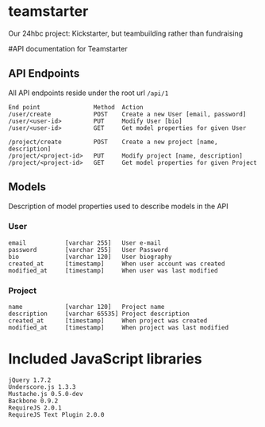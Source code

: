 teamstarter
===========

Our 24hbc project: Kickstarter, but teambuilding rather than fundraising

#API documentation for Teamstarter

## API Endpoints
All API endpoints reside under the root url ```/api/1```

```
End point               Method  Action
/user/create            POST    Create a new User [email, password]
/user/<user-id>         PUT     Modify User [bio]
/user/<user-id>         GET     Get model properties for given User

/project/create         POST    Create a new project [name, description]
/project/<project-id>   PUT     Modify project [name, description]
/project/<project-id>   GET     Get model properties for given Project
```

## Models
Description of model properties used to describe models in the API

### User
```
email           [varchar 255]   User e-mail
password        [varchar 255]   User Password
bio             [varchar 120]   User biography
created_at      [timestamp]     When user account was created
modified_at     [timestamp]     When user was last modified
```

### Project
```
name            [varchar 120]   Project name
description     [varchar 65535] Project description
created_at      [timestamp]     When project was created
modified_at     [timestamp]     When project was last modified
```

# Included JavaScript libraries
    jQuery 1.7.2
    Underscore.js 1.3.3
    Mustache.js 0.5.0-dev
    Backbone 0.9.2
    RequireJS 2.0.1
    RequireJS Text Plugin 2.0.0
